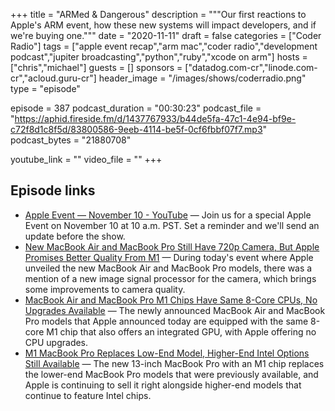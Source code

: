 +++
title = "ARMed & Dangerous"
description = """Our first reactions to Apple's ARM event, how these new systems will impact developers, and if we're buying one."""
date = "2020-11-11"
draft = false
categories = ["Coder Radio"]
tags = ["apple event recap","arm mac","coder radio","development podcast","jupiter broadcasting","python","ruby","xcode on arm"]
hosts = ["chris","michael"]
guests = []
sponsors = ["datadog.com-cr","linode.com-cr","acloud.guru-cr"]
header_image = "/images/shows/coderradio.png"
type = "episode"

episode = 387
podcast_duration = "00:30:23"
podcast_file = "https://aphid.fireside.fm/d/1437767933/b44de5fa-47c1-4e94-bf9e-c72f8d1c8f5d/83800586-9eeb-4114-be5f-0cf6fbbf07f7.mp3"
podcast_bytes = "21880708"

youtube_link = ""
video_file = ""
+++

## Episode links

  * [Apple Event — November 10 - YouTube](https://www.youtube.com/watch?v=5AwdkGKmZ0I "Apple Event — November 10 - YouTube") — Join us for a special Apple Event on November 10 at 10 a.m. PST. Set a reminder and we'll send an update before the show.
  * [New MacBook Air and MacBook Pro Still Have 720p Camera, But Apple Promises Better Quality From M1](https://www.macrumors.com/2020/11/10/macbook-pro-m1-720p-camera/ "New MacBook Air and MacBook Pro Still Have 720p Camera, But Apple Promises Better Quality From M1") — During today's event where Apple unveiled the new MacBook Air and MacBook Pro models, there was a mention of a new image signal processor for the camera, which brings some improvements to camera quality.
  * [MacBook Air and MacBook Pro M1 Chips Have Same 8-Core CPUs, No Upgrades Available](https://www.macrumors.com/2020/11/10/macbook-air-pro-same-m1-chip/ "MacBook Air and MacBook Pro M1 Chips Have Same 8-Core CPUs, No Upgrades Available") — The newly announced MacBook Air and MacBook Pro models that Apple announced today are equipped with the same 8-core M1 chip that also offers an integrated GPU, with Apple offering no CPU upgrades.
  * [M1 MacBook Pro Replaces Low-End Model, Higher-End Intel Options Still Available](https://www.macrumors.com/2020/11/10/macbook-pro-m1-intel-models-still-available/ "M1 MacBook Pro Replaces Low-End Model, Higher-End Intel Options Still Available") — The new 13-inch MacBook Pro with an M1 chip replaces the lower-end ‌MacBook Pro‌ models that were previously available, and Apple is continuing to sell it right alongside higher-end models that continue to feature Intel chips.

